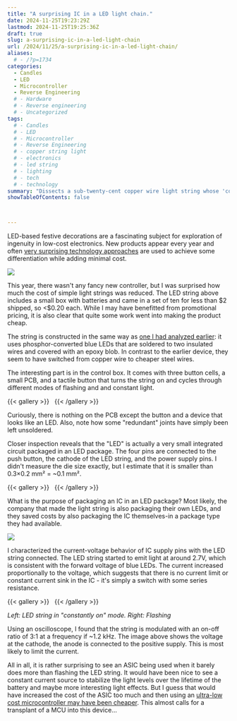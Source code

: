 ```yaml
---
title: "A surprising IC in a LED light chain."
date: 2024-11-25T19:23:29Z
lastmod: 2024-11-25T19:25:36Z
draft: true
slug: a-surprising-ic-in-a-led-light-chain
url: /2024/11/25/a-surprising-ic-in-a-led-light-chain/
aliases:
  # - /?p=1734
categories:
  - Candles
  - LED
  - Microcontroller
  - Reverse Engineering
  # - Hardware
  # - Reverse engineering
  # - Uncategorized
tags:
  # - Candles
  # - LED
  # - Microcontroller
  # - Reverse Engineering
  # - copper string light
  # - electronics
  # - led string
  # - lighting
  # - tech
  # - technology
summary: "Dissects a sub-twenty-cent copper wire light string whose 'controller' is a die molded into an LED can, documenting the minimalist PCB, the 1.2 kHz duty-cycle modulation, and the penny-pinching tradeoffs."
showTableOfContents: false



---
```

LED-based festive decorations are a fascinating subject for exploration of ingenuity in low-cost electronics. New products appear every year and often [very surprising technology approaches](/2022/01/23/controlling-rgb-leds-with-only-the-powerlines-anatomy-of-a-christmas-light-string/) are used to achieve some differentiation while adding minimal cost.

![](chain_v3.jpg)

This year, there wasn't any fancy new controller, but I was surprised how much the cost of simple light strings was reduced. The LED string above includes a small box with batteries and came in a set of ten for less than \$2 shipped, so \<\$0.20 each. While I may have benefitted from promotional pricing, it is also clear that quite some work went into making the product cheap.

The string is constructed in the same way as [one I had analyzed earlier](/2022/01/29/analyzing-another-multicolor-string-light-with-unusual-leds/): it uses phosphor-converted blue LEDs that are soldered to two insulated wires and covered with an epoxy blob. In contrast to the earlier device, they seem to have switched from copper wire to cheaper steel wires.

The interesting part is in the control box. It comes with three button cells, a small PCB, and a tactile button that turns the string on and cycles through different modes of flashing and and constant light.

{{< gallery >}}
  <img src="chain_controller.jpg" alt="" />
  <img src="grafik-6.png" alt="" />
{{< /gallery >}}


Curiously, there is nothing on the PCB except the button and a device that looks like an LED. Also, note how some "redundant" joints have simply been left unsoldered.

Closer inspection reveals that the "LED" is actually a very small integrated circuit packaged in an LED package. The four pins are connected to the push button, the cathode of the LED string, and the power supply pins. I didn't measure the die size exactly, but I estimate that it is smaller than 0.3×0.2 mm² = ~0.1 mm².

{{< gallery >}}
  <img src="grafik-7.png" alt="" />
  <img src="grafik-5.png" alt="" />
{{< /gallery >}}


What is the purpose of packaging an IC in an LED package? Most likely, the company that made the light string is also packaging their own LEDs, and they saved costs by also packaging the IC themselves-in a package type they had available.

![](grafik-8.png)

I characterized the current-voltage behavior of IC supply pins with the LED string connected. The LED string started to emit light at around 2.7V, which is consistent with the forward voltage of blue LEDs. The current increased proportionally to the voltage, which suggests that there is no current limit or constant current sink in the IC - it's simply a switch with some series resistance.

{{< gallery >}}
  <img src="grafik-1.png" alt="" />
  <img src="grafik-2.png" alt="" />
{{< /gallery >}}

*Left: LED string in "constantly on" mode. Right: Flashing*

Using an oscilloscope, I found that the string is modulated with an on-off ratio of 3:1 at a frequency if ~1.2 kHz. The image above shows the voltage at the cathode, the anode is connected to the positive supply. This is most likely to limit the current.

All in all, it is rather surprising to see an ASIC being used when it barely does more than flashing the LED string. It would have been nice to see a constant current source to stabilize the light levels over the lifetime of the battery and maybe more interesting light effects. But I guess that would have increased the cost of the ASIC too much and then using an [ultra-low cost microcontroller may have been cheaper](/2024/01/14/revisiting-candle-flicker-leds-now-with-integrated-timer/). This almost calls for a transplant of a MCU into this device...
